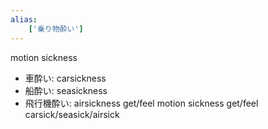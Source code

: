 ```yaml
---
alias:
    ['乗り物酔い']
---
```

motion sickness
- 車酔い: carsickness
- 船酔い: seasickness
- 飛行機酔い: airsickness
get/feel motion sickness
get/feel carsick/seasick/airsick